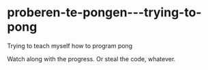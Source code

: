 # proberen-te-pongen---trying-to-pong
Trying to teach myself how to program pong

Watch along with the progress.
Or steal the code, whatever.
